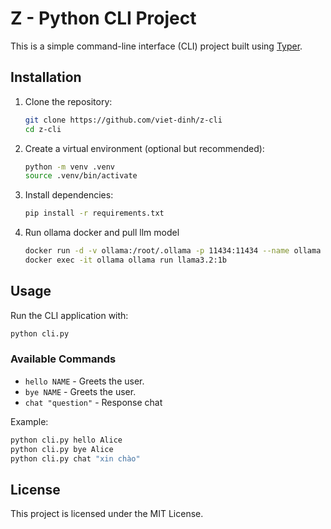 # Z - Python CLI Project

This is a simple command-line interface (CLI) project built using [Typer](https://typer.tiangolo.com/).

## Installation

1. Clone the repository:
   ```sh
   git clone https://github.com/viet-dinh/z-cli
   cd z-cli
   ```

2. Create a virtual environment (optional but recommended):
   ```sh
   python -m venv .venv
   source .venv/bin/activate
   ```

3. Install dependencies:
   ```sh
   pip install -r requirements.txt
   ```
4. Run ollama docker and pull llm model
   ```sh
   docker run -d -v ollama:/root/.ollama -p 11434:11434 --name ollama ollama/ollama
   docker exec -it ollama ollama run llama3.2:1b
   ```

## Usage

Run the CLI application with:
```sh
python cli.py
```

### Available Commands

- `hello NAME` - Greets the user.
- `bye NAME` - Greets the user.
- `chat "question"` - Response chat

Example:
```sh
python cli.py hello Alice
python cli.py bye Alice
python cli.py chat "xin chào"
```

## License

This project is licensed under the MIT License.


